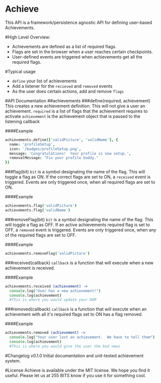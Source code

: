 # Achieve
This API is a framework/persistence agnostic API for defining user-based
Achievements.

#High Level Overview:
* Achievements are defined as a list of required flags.
* Flags are set in the browser when a user reaches certain checkpoints.
* User-defined events are triggered when achievements get all the required flags.

#Typical usage
* `define` your list of achievements
* Add a listener for the `recieved` and `removed` events
* As the user does certain actions, add and remove `flags`

#API Documentation
##achievements
###define(required, achievement)
This creates a new achievement definition.  This will not give a user an achievement.
`required` is a list of flags that the achievement requires to activate
`achievement` is the achievement object that is passed to the listening callback

####Example
```coffeescript
achievements.define(['validPicture', 'validName'], {
  name: 'profileSetup',
  icon: '/badges/profileSetup.png',
  message: 'Congratulations!  Your profile is now setup.',
  removalMessage: "Fix your profile buddy."
})
```

###flag(bit)
`bit` is a symbol designating the name of the flag.
This will toggle a flag as ON.  If the correct flags are set to ON, a `received` event is triggered.  Events are 
only triggered once, when all required flags are set to ON.

####Example
```coffeescript
achievements.flag('validPicture')
achievements.flag('validName')
```

###removeFlag(bit)
`bit` is a symbol designating the name of the flag.
This will toggle a flag as OFF.  If an active achievements required flag is set to OFF, a `removed` event is triggered.  Events
are only triggered once, when any of the required flags are set to OFF.

####Example
```coffeescript
achievements.removeFlag('validPicture')
```

###received(callback)
`callback` is a function that will execute when a new achievement is received.

####Example
```coffeescript
achievements.received (achievement) ->
  console.log("User has a new achievement!")
  console.log(achievement)
  #This is where you would update your DOM
```

###removed(callback)
`callback` is a function that will execute when an achievement with all it's required flags set to ON has a flag removed.

####Example
```coffeescript
achievements.removed (achievement) ->
  console.log("Your user lost an achievement.  We have to tell them")
  console.log(achievement)
  #This is where you would give the user the bad news
```

#Changelog
v0.1.0 Initial documentation and unit-tested achievement system.

#License
Achieve is available under the MIT license.  We hope you find it useful.  Please let us at 255 BITS know if you use it for something cool.
